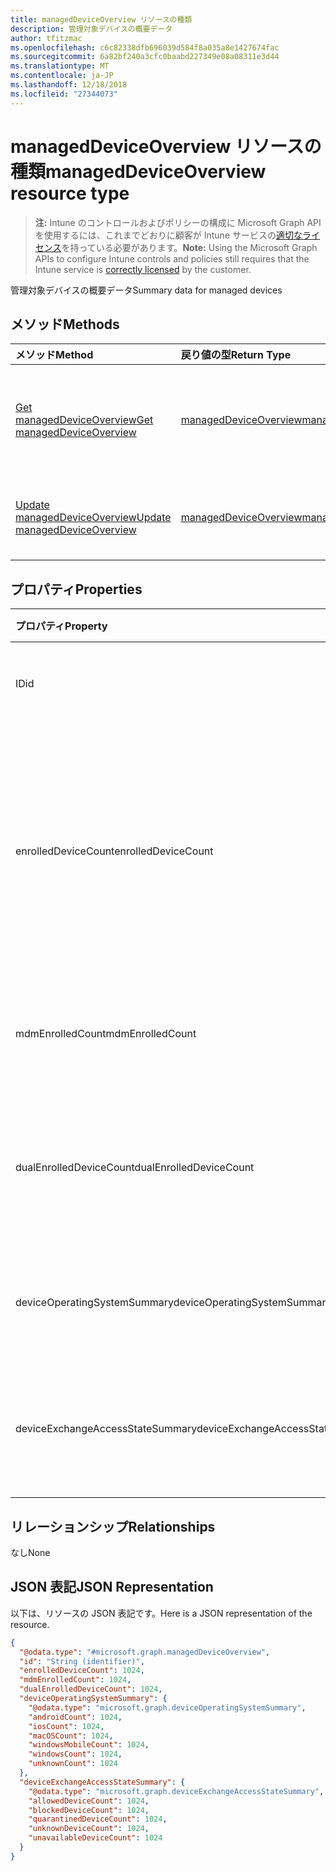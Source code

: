 ```yaml
---
title: managedDeviceOverview リソースの種類
description: 管理対象デバイスの概要データ
author: tfitzmac
ms.openlocfilehash: c6c82338dfb696039d584f8a035a8e1427674fac
ms.sourcegitcommit: 6a82bf240a3cfc0baabd227349e08a08311e3d44
ms.translationtype: MT
ms.contentlocale: ja-JP
ms.lasthandoff: 12/18/2018
ms.locfileid: "27344073"
---
```

# <a name="manageddeviceoverview-resource-type"></a><span data-ttu-id="7a80d-103">managedDeviceOverview リソースの種類</span><span class="sxs-lookup"><span data-stu-id="7a80d-103">managedDeviceOverview resource type</span></span>

> <span data-ttu-id="7a80d-104">**注:** Intune のコントロールおよびポリシーの構成に Microsoft Graph API を使用するには、これまでどおりに顧客が Intune サービスの[適切なライセンス](https://go.microsoft.com/fwlink/?linkid=839381)を持っている必要があります。</span><span class="sxs-lookup"><span data-stu-id="7a80d-104">**Note:** Using the Microsoft Graph APIs to configure Intune controls and policies still requires that the Intune service is [correctly licensed](https://go.microsoft.com/fwlink/?linkid=839381) by the customer.</span></span>

<span data-ttu-id="7a80d-105">管理対象デバイスの概要データ</span><span class="sxs-lookup"><span data-stu-id="7a80d-105">Summary data for managed devices</span></span>
## <a name="methods"></a><span data-ttu-id="7a80d-106">メソッド</span><span class="sxs-lookup"><span data-stu-id="7a80d-106">Methods</span></span>
|<span data-ttu-id="7a80d-107">メソッド</span><span class="sxs-lookup"><span data-stu-id="7a80d-107">Method</span></span>|<span data-ttu-id="7a80d-108">戻り値の型</span><span class="sxs-lookup"><span data-stu-id="7a80d-108">Return Type</span></span>|<span data-ttu-id="7a80d-109">説明</span><span class="sxs-lookup"><span data-stu-id="7a80d-109">Description</span></span>|
|:---|:---|:---|
|[<span data-ttu-id="7a80d-110">Get managedDeviceOverview</span><span class="sxs-lookup"><span data-stu-id="7a80d-110">Get managedDeviceOverview</span></span>](../api/intune-devices-manageddeviceoverview-get.md)|[<span data-ttu-id="7a80d-111">managedDeviceOverview</span><span class="sxs-lookup"><span data-stu-id="7a80d-111">managedDeviceOverview</span></span>](../resources/intune-devices-manageddeviceoverview.md)|<span data-ttu-id="7a80d-112">[managedDeviceOverview](../resources/intune-devices-manageddeviceoverview.md) オブジェクトのプロパティとリレーションシップを読み取ります。</span><span class="sxs-lookup"><span data-stu-id="7a80d-112">Read properties and relationships of the [managedDeviceOverview](../resources/intune-devices-manageddeviceoverview.md) object.</span></span>|
|[<span data-ttu-id="7a80d-113">Update managedDeviceOverview</span><span class="sxs-lookup"><span data-stu-id="7a80d-113">Update managedDeviceOverview</span></span>](../api/intune-devices-manageddeviceoverview-update.md)|[<span data-ttu-id="7a80d-114">managedDeviceOverview</span><span class="sxs-lookup"><span data-stu-id="7a80d-114">managedDeviceOverview</span></span>](../resources/intune-devices-manageddeviceoverview.md)|<span data-ttu-id="7a80d-115">[managedDeviceOverview](../resources/intune-devices-manageddeviceoverview.md) オブジェクトのプロパティを更新します。</span><span class="sxs-lookup"><span data-stu-id="7a80d-115">Update the properties of a [managedDeviceOverview](../resources/intune-devices-manageddeviceoverview.md) object.</span></span>|

## <a name="properties"></a><span data-ttu-id="7a80d-116">プロパティ</span><span class="sxs-lookup"><span data-stu-id="7a80d-116">Properties</span></span>
|<span data-ttu-id="7a80d-117">プロパティ</span><span class="sxs-lookup"><span data-stu-id="7a80d-117">Property</span></span>|<span data-ttu-id="7a80d-118">種類</span><span class="sxs-lookup"><span data-stu-id="7a80d-118">Type</span></span>|<span data-ttu-id="7a80d-119">説明</span><span class="sxs-lookup"><span data-stu-id="7a80d-119">Description</span></span>|
|:---|:---|:---|
|<span data-ttu-id="7a80d-120">ID</span><span class="sxs-lookup"><span data-stu-id="7a80d-120">id</span></span>|<span data-ttu-id="7a80d-121">String</span><span class="sxs-lookup"><span data-stu-id="7a80d-121">String</span></span>|<span data-ttu-id="7a80d-122">概要の一意識別子</span><span class="sxs-lookup"><span data-stu-id="7a80d-122">Unique Identifier for the summary</span></span>|
|<span data-ttu-id="7a80d-123">enrolledDeviceCount</span><span class="sxs-lookup"><span data-stu-id="7a80d-123">enrolledDeviceCount</span></span>|<span data-ttu-id="7a80d-124">Int32</span><span class="sxs-lookup"><span data-stu-id="7a80d-124">Int32</span></span>|<span data-ttu-id="7a80d-125">登録済みデバイスの合計数。</span><span class="sxs-lookup"><span data-stu-id="7a80d-125">Total enrolled device count.</span></span> <span data-ttu-id="7a80d-126">Intune PC エージェントで管理されている PC デバイスは含まれません</span><span class="sxs-lookup"><span data-stu-id="7a80d-126">Does not include PC devices managed via Intune PC Agent</span></span>|
|<span data-ttu-id="7a80d-127">mdmEnrolledCount</span><span class="sxs-lookup"><span data-stu-id="7a80d-127">mdmEnrolledCount</span></span>|<span data-ttu-id="7a80d-128">Int32</span><span class="sxs-lookup"><span data-stu-id="7a80d-128">Int32</span></span>|<span data-ttu-id="7a80d-129">MDM に登録されているデバイスの数</span><span class="sxs-lookup"><span data-stu-id="7a80d-129">The number of devices enrolled in MDM</span></span>|
|<span data-ttu-id="7a80d-130">dualEnrolledDeviceCount</span><span class="sxs-lookup"><span data-stu-id="7a80d-130">dualEnrolledDeviceCount</span></span>|<span data-ttu-id="7a80d-131">Int32</span><span class="sxs-lookup"><span data-stu-id="7a80d-131">Int32</span></span>|<span data-ttu-id="7a80d-132">MDM と EAS の両方に登録されているデバイスの数</span><span class="sxs-lookup"><span data-stu-id="7a80d-132">The number of devices enrolled in both MDM and EAS</span></span>|
|<span data-ttu-id="7a80d-133">deviceOperatingSystemSummary</span><span class="sxs-lookup"><span data-stu-id="7a80d-133">deviceOperatingSystemSummary</span></span>|[<span data-ttu-id="7a80d-134">deviceOperatingSystemSummary</span><span class="sxs-lookup"><span data-stu-id="7a80d-134">deviceOperatingSystemSummary</span></span>](../resources/intune-devices-deviceoperatingsystemsummary.md)|<span data-ttu-id="7a80d-135">デバイスのオペレーティング システムの概要。</span><span class="sxs-lookup"><span data-stu-id="7a80d-135">Device operating system summary.</span></span>|
|<span data-ttu-id="7a80d-136">deviceExchangeAccessStateSummary</span><span class="sxs-lookup"><span data-stu-id="7a80d-136">deviceExchangeAccessStateSummary</span></span>|[<span data-ttu-id="7a80d-137">deviceExchangeAccessStateSummary</span><span class="sxs-lookup"><span data-stu-id="7a80d-137">deviceExchangeAccessStateSummary</span></span>](../resources/intune-devices-deviceexchangeaccessstatesummary.md)|<span data-ttu-id="7a80d-138">Intune での Exchange アクセス状態の配布</span><span class="sxs-lookup"><span data-stu-id="7a80d-138">Distribution of Exchange Access State in Intune</span></span>|

## <a name="relationships"></a><span data-ttu-id="7a80d-139">リレーションシップ</span><span class="sxs-lookup"><span data-stu-id="7a80d-139">Relationships</span></span>
<span data-ttu-id="7a80d-140">なし</span><span class="sxs-lookup"><span data-stu-id="7a80d-140">None</span></span>
## <a name="json-representation"></a><span data-ttu-id="7a80d-141">JSON 表記</span><span class="sxs-lookup"><span data-stu-id="7a80d-141">JSON Representation</span></span>
<span data-ttu-id="7a80d-142">以下は、リソースの JSON 表記です。</span><span class="sxs-lookup"><span data-stu-id="7a80d-142">Here is a JSON representation of the resource.</span></span>
<!-- {
  "blockType": "resource",
  "keyProperty": "id",
  "@odata.type": "microsoft.graph.managedDeviceOverview"
}
-->
``` json
{
  "@odata.type": "#microsoft.graph.managedDeviceOverview",
  "id": "String (identifier)",
  "enrolledDeviceCount": 1024,
  "mdmEnrolledCount": 1024,
  "dualEnrolledDeviceCount": 1024,
  "deviceOperatingSystemSummary": {
    "@odata.type": "microsoft.graph.deviceOperatingSystemSummary",
    "androidCount": 1024,
    "iosCount": 1024,
    "macOSCount": 1024,
    "windowsMobileCount": 1024,
    "windowsCount": 1024,
    "unknownCount": 1024
  },
  "deviceExchangeAccessStateSummary": {
    "@odata.type": "microsoft.graph.deviceExchangeAccessStateSummary",
    "allowedDeviceCount": 1024,
    "blockedDeviceCount": 1024,
    "quarantinedDeviceCount": 1024,
    "unknownDeviceCount": 1024,
    "unavailableDeviceCount": 1024
  }
}
```



